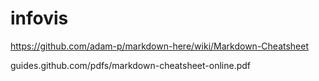 # infovis
https://github.com/adam-p/markdown-here/wiki/Markdown-Cheatsheet

guides.github.com/pdfs/markdown-cheatsheet-online.pdf
